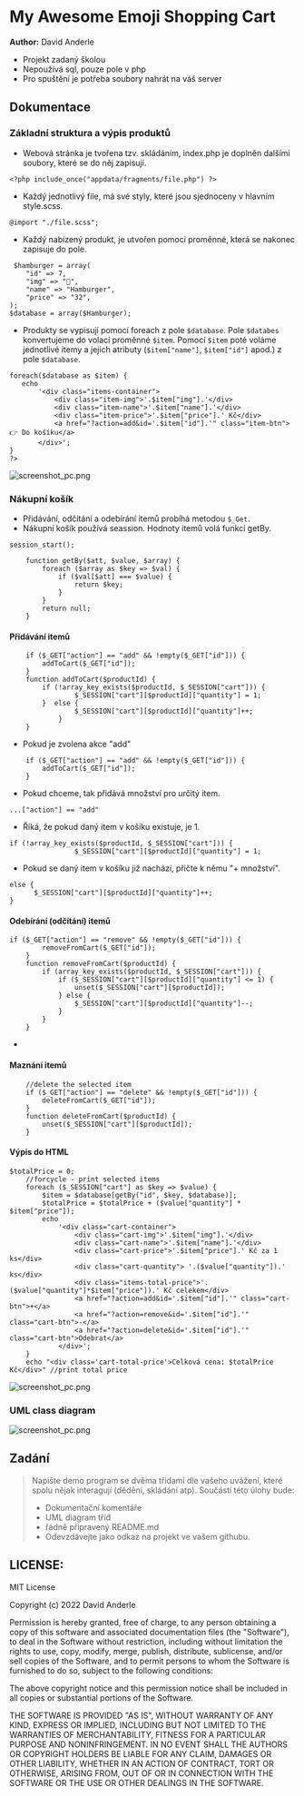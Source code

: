 # My Awesome Emoji Shopping Cart
**Author:** David Anderle

- Projekt zadaný školou
- Nepoužívá sql, pouze pole v php
- Pro spuštění je potřeba soubory nahrát na váš server

## Dokumentace

### Základní struktura a výpis produktů

- Webová stránka je tvořena tzv. skládáním, index.php je doplněn dalšími soubory, které se do něj zapisují.

```
<?php include_once("appdata/fragments/file.php") ?>
```

- Každý jednotlivý file, má své styly, které jsou sjednoceny v hlavním style.scss.
 
```
@import "./file.scss";
```

- Každý nabízený produkt, je utvořen pomocí proměnné, která se nakonec zapisuje do pole.
 
```
 $hamburger = array(
    "id" => 7,
    "img" => "🍔",
    "name" => "Hamburger",
    "price" => "32",
);
$database = array($Hamburger);
```

- Produkty se vypisují pomocí foreach z pole `$database`. Pole `$databes` konvertujeme do volací proměnné `$item`. Pomocí `$item` poté voláme jednotlivé itemy a jejich atributy (`$item["name"]`, `$item["id"]` apod.) z pole `$database`.
 ```
foreach($database as $item) {
    echo 
        '<div class="items-container">
            <div class="item-img">'.$item["img"].'</div>
            <div class="item-name">'.$item["name"].'</div>
            <div class="item-price">'.$item["price"].' Kč</div>
            <a href="?action=add&id='.$item["id"].'" class="item-btn">👉 Do košíku</a>
        </div>';
}
?>
```

![screenshot_pc.png](https://github.com/Andergonan/MyAwesomeEmojiShoppingCart/blob/main/img_documentation/img_1.png)

### Nákupní košík

- Přidávání, odčítání a odebírání itemů probíhá metodou `$_Get`.
- Nákupní košík používá seassion. Hodnoty itemů volá funkcí getBy.

```
session_start();
    
    function getBy($att, $value, $array) {
        foreach ($array as $key => $val) {
            if ($val[$att] === $value) {
                return $key;
            }
        }
        return null;
    }

```

#### Přidávání itemů

```
    if ($_GET["action"] == "add" && !empty($_GET["id"])) {
        addToCart($_GET["id"]);
    }
    function addToCart($productId) {
        if (!array_key_exists($productId, $_SESSION["cart"])) {
                $_SESSION["cart"][$productId]["quantity"] = 1;
        }  else {
                $_SESSION["cart"][$productId]["quantity"]++;
            }
    }
```

- Pokud je zvolena akce "add"
```
    if ($_GET["action"] == "add" && !empty($_GET["id"])) {
        addToCart($_GET["id"]);
    }
```

- Pokud chceme, tak přidává množství pro určitý item.
```
...["action"] == "add"
```

- Říká, že pokud daný item v košíku existuje, je 1.
```
if (!array_key_exists($productId, $_SESSION["cart"])) {
                $_SESSION["cart"][$productId]["quantity"] = 1;
 ```
 
- Pokud se daný item v košíku již nachází, přičte k němu "+ množství".
 ```
else {
       $_SESSION["cart"][$productId]["quantity"]++;
 }
 ```

#### Odebírání (odčítání) itemů

```
if ($_GET["action"] == "remove" && !empty($_GET["id"])) {
        removeFromCart($_GET["id"]);
    }
    function removeFromCart($productId) {
        if (array_key_exists($productId, $_SESSION["cart"])) {
            if ($_SESSION["cart"][$productId]["quantity"] <= 1) {
                unset($_SESSION["cart"][$productId]);
            } else {
                $_SESSION["cart"][$productId]["quantity"]--;
            }
        }
    }
```

- 

#### Maznání itemů

```
    //delete the selected item
    if ($_GET["action"] == "delete" && !empty($_GET["id"])) {
        deleteFromCart($_GET["id"]);
    }
    function deleteFromCart($productId) {
        unset($_SESSION["cart"][$productId]);
    }
```

#### Výpis do HTML

```
$totalPrice = 0;
    //forcycle - print selected items
    foreach ($_SESSION["cart"] as $key => $value) {
        $item = $database[getBy("id", $key, $database)];
        $totalPrice = $totalPrice + ($value["quantity"] * $item["price"]);
        echo
            '<div class="cart-container">
                <div class="cart-img">'.$item["img"].'</div>
                <div class="cart-name">'.$item["name"].'</div>
                <div class="cart-price">'.$item["price"].' Kč za 1 ks</div>
                <div class="cart-quantity"> '.($value["quantity"]).' ks</div>
                <div class="items-total-price">'.($value["quantity"]*$item["price"]).' Kč celekem</div>
                <a href="?action=add&id='.$item["id"].'" class="cart-btn">+</a>
                <a href="?action=remove&id='.$item["id"].'" class="cart-btn">-</a>
                <a href="?action=delete&id='.$item["id"].'" class="cart-btn">Odebrat</a>
            </div>';
    }
    echo "<div class='cart-total-price'>Celková cena: $totalPrice Kč</div>" //print total price
```

![screenshot_pc.png](https://github.com/Andergonan/MyAwesomeEmojiShoppingCart/blob/main/img_documentation/img_2.png)

### UML class diagram

![screenshot_pc.png](https://github.com/Andergonan/MyAwesomeEmojiShoppingCart/blob/main/img_documentation/classDiagram.png)

## Zadání

> Napište demo program se dvěma třídami dle vašeho uvážení, které spolu nějak interagují (dědění, skládání atp).
> Součástí této úlohy bude:
>
> - Dokumentační komentáře
> - UML diagram tříd
> - řádně připravený README.md
> - Odevzdávejte jako odkaz na projekt ve vašem githubu.

## LICENSE:

MIT License

Copyright (c) 2022 David Anderle

Permission is hereby granted, free of charge, to any person obtaining a copy
of this software and associated documentation files (the "Software"), to deal
in the Software without restriction, including without limitation the rights
to use, copy, modify, merge, publish, distribute, sublicense, and/or sell
copies of the Software, and to permit persons to whom the Software is
furnished to do so, subject to the following conditions:

The above copyright notice and this permission notice shall be included in all
copies or substantial portions of the Software.

THE SOFTWARE IS PROVIDED "AS IS", WITHOUT WARRANTY OF ANY KIND, EXPRESS OR
IMPLIED, INCLUDING BUT NOT LIMITED TO THE WARRANTIES OF MERCHANTABILITY,
FITNESS FOR A PARTICULAR PURPOSE AND NONINFRINGEMENT. IN NO EVENT SHALL THE
AUTHORS OR COPYRIGHT HOLDERS BE LIABLE FOR ANY CLAIM, DAMAGES OR OTHER
LIABILITY, WHETHER IN AN ACTION OF CONTRACT, TORT OR OTHERWISE, ARISING FROM,
OUT OF OR IN CONNECTION WITH THE SOFTWARE OR THE USE OR OTHER DEALINGS IN THE
SOFTWARE.

